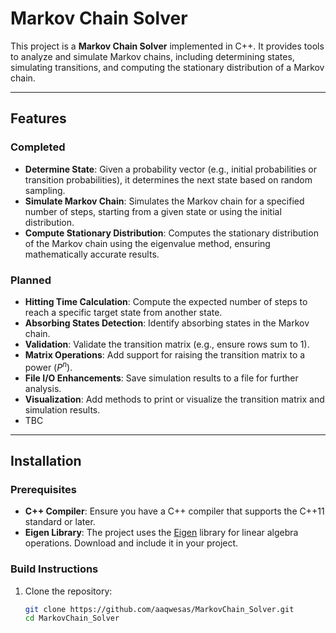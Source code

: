 # Markov Chain Solver

This project is a **Markov Chain Solver** implemented in C++. It provides tools to analyze and simulate Markov chains, including determining states, simulating transitions, and computing the stationary distribution of a Markov chain.

---

## Features

### Completed

- **Determine State**: Given a probability vector (e.g., initial probabilities or transition probabilities), it determines the next state based on random sampling.
- **Simulate Markov Chain**: Simulates the Markov chain for a specified number of steps, starting from a given state or using the initial distribution.
- **Compute Stationary Distribution**: Computes the stationary distribution of the Markov chain using the eigenvalue method, ensuring mathematically accurate results.

### Planned

- **Hitting Time Calculation**: Compute the expected number of steps to reach a specific target state from another state.
- **Absorbing States Detection**: Identify absorbing states in the Markov chain.
- **Validation**: Validate the transition matrix (e.g., ensure rows sum to $1$).
- **Matrix Operations**: Add support for raising the transition matrix to a power ($P^n$).
- **File I/O Enhancements**: Save simulation results to a file for further analysis.
- **Visualization**: Add methods to print or visualize the transition matrix and simulation results.
- TBC

---

## Installation

### Prerequisites

- **C++ Compiler**: Ensure you have a C++ compiler that supports the C++11 standard or later.
- **Eigen Library**: The project uses the [Eigen](https://eigen.tuxfamily.org/) library for linear algebra operations. Download and include it in your project.

### Build Instructions

1. Clone the repository:
   ```bash
   git clone https://github.com/aaqwesas/MarkovChain_Solver.git
   cd MarkovChain_Solver
   ```
